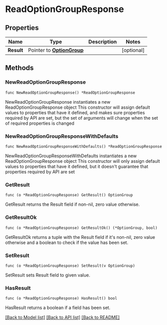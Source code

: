 # ReadOptionGroupResponse

## Properties

Name | Type | Description | Notes
------------ | ------------- | ------------- | -------------
**Result** | Pointer to [**OptionGroup**](OptionGroup.md) |  | [optional] 

## Methods

### NewReadOptionGroupResponse

`func NewReadOptionGroupResponse() *ReadOptionGroupResponse`

NewReadOptionGroupResponse instantiates a new ReadOptionGroupResponse object
This constructor will assign default values to properties that have it defined,
and makes sure properties required by API are set, but the set of arguments
will change when the set of required properties is changed

### NewReadOptionGroupResponseWithDefaults

`func NewReadOptionGroupResponseWithDefaults() *ReadOptionGroupResponse`

NewReadOptionGroupResponseWithDefaults instantiates a new ReadOptionGroupResponse object
This constructor will only assign default values to properties that have it defined,
but it doesn't guarantee that properties required by API are set

### GetResult

`func (o *ReadOptionGroupResponse) GetResult() OptionGroup`

GetResult returns the Result field if non-nil, zero value otherwise.

### GetResultOk

`func (o *ReadOptionGroupResponse) GetResultOk() (*OptionGroup, bool)`

GetResultOk returns a tuple with the Result field if it's non-nil, zero value otherwise
and a boolean to check if the value has been set.

### SetResult

`func (o *ReadOptionGroupResponse) SetResult(v OptionGroup)`

SetResult sets Result field to given value.

### HasResult

`func (o *ReadOptionGroupResponse) HasResult() bool`

HasResult returns a boolean if a field has been set.


[[Back to Model list]](../README.md#documentation-for-models) [[Back to API list]](../README.md#documentation-for-api-endpoints) [[Back to README]](../README.md)


